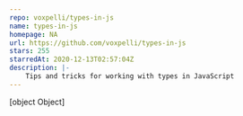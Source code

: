 ```yaml
---
repo: voxpelli/types-in-js
name: types-in-js
homepage: NA
url: https://github.com/voxpelli/types-in-js
stars: 255
starredAt: 2020-12-13T02:57:04Z
description: |-
    Tips and tricks for working with types in JavaScript
---
```


[object Object]
